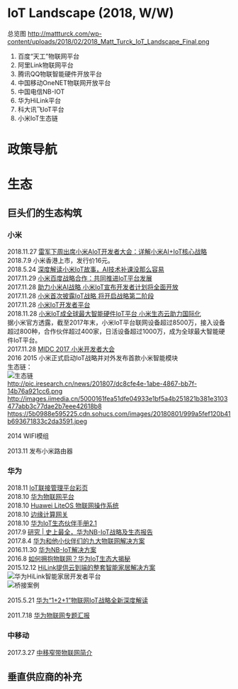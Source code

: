 
# IoT Landscape (2018, W/W)
总览图 http://mattturck.com/wp-content/uploads/2018/02/2018_Matt_Turck_IoT_Landscape_Final.png <br>



1. 百度“天工”物联网平台
2. 阿里Link物联网平台
3. 腾讯QQ物联智能硬件开放平台
4. 中国移动OneNET物联网开放平台
5. 中国电信NB-IOT
6. 华为HiLink平台
7. 科大讯飞IoT平台
8. 小米IoT生态链


# 政策导航

# 生态
## 巨头们的生态构筑

### 小米
2018.11.27 [雷军下周出席小米AIoT开发者大会：详解小米AI+IoT核心战略](https://baijiahao.baidu.com/s?id=1617890007839408934&wfr=spider&for=pc)<br>
2018.7.9 小米香港上市，发行价16元。<br>
2018.5.24  [深度解读小米IoT故事，AI技术补课没那么容易](https://baijiahao.baidu.com/s?id=1601333482414872878&wfr=spider&for=pc)<br>
2017.11.29 [小米百度战略合作：共同推进IoT平台发展](http://www.techweb.com.cn/digitallife/2017-11-29/2612127.shtml)<br>
2017.11.28 [助力小米AI战略 小米IoT宣布开发者计划将全面开放](http://www.ccidnet.com/2017/1201/10338774.shtml)<br>
2017.11.28 [小米首次披露IoT战略 将开启战略第二阶段](https://baijiahao.baidu.com/s?id=1585294094270129962&wfr=spider&for=pc)<br>
2017.11.28 [小米IoT开发者平台](https://iot.mi.com/ )<br>
2018.11.28 [小米IoT成全球最大智能硬件IoT平台 小米生态云助力国际化](https://news.znds.com/article/28013.html)<br>
据小米官方透露，截至2017年末，小米IoT平台联网设备超过8500万，接入设备超过800种，合作伙伴超过400家，日活设备超过1000万，成为全球最大智能硬件IoT平台。<br>
2017.11.28 [MIDC 2017 小米开发者大会](http://special.ccidnet.com/171124/)<br>
2016
2015 小米正式启动IoT战略并对外发布首款小米智能模块 <br>
生态链：<br>
![生态链](https://timgsa.baidu.com/timg?image&quality=80&size=b9999_10000&sec=1543298942366&di=f68773b34d0bdeea51efb48806e4ebc3&imgtype=0&src=http%3A%2F%2Fimg.mp.itc.cn%2Fupload%2F20170206%2F81d96243e9f4487b95551b5574fa2ac5_th.jpeg)<br>
http://pic.iresearch.cn/news/201807/dc8cfe4e-1abe-4867-bb7f-14b76a921cc6.png <br>
http://images.iimedia.cn/5000161fea51dfe04933e1bf5a4b251821b381e3103477abb3c77dae2b7eee42618b8 <br>
https://5b0988e595225.cdn.sohucs.com/images/20180801/999a5fef120b41b693671833c2da3591.jpeg <br>

2014 WIFI模组 <br>

2013.11 发布小米路由器 <br>

### 华为

2018.11 [IoT联接管理平台彩页](https://e.huawei.com/cn/material/onLineView?MaterialID=8d922d32711144399be5fcda3d64b3a3)<br>
2018.10 [华为物联网平台 ](https://developer.huawei.com/ict/cn/site-oceanconnect-next)<br>
2018.10 [Huawei LiteOS 物联网操作系统](https://developer.huawei.com/ict/cn/site-iot-liteos)<br>
2018.10 [边缘计算网关](https://developer.huawei.com/ict/cn/site-iot-ec-iot)<br>
2018.10 [华为IoT生态伙伴手册2.1 ](http://carrier.huawei.com/zh/trends-and-insights/iot/iot-ecosystem-partners)<br>
2017.9 [研究 | 史上最全，华为NB-IoT战略及生态报告](http://www.sohu.com/a/191896909_810044)<br>
2017.8.4 [华为和他小伙伴们的九大物联网解决方案](https://xueqiu.com/2596166299/90051597)<br>
2016.11.30 [华为NB-IoT解决方案](https://wenku.baidu.com/view/d6630e1e6fdb6f1aff00bed5b9f3f90f76c64d0c.html)<br>
2016.8 [如何拥抱物联网？华为IoT生态大揭秘](http://blog.sina.com.cn/s/blog_be62e9a90102wili.html)<br>
2015.12.12 [HiLink提供云到端的整套智能家居解决方案](http://iot.hilink.huawei.com/#/)<br>
![华为HiLink智能家居开发者平台](http://iot.hilink.huawei.com/static/img/doc/1_1.png)<br>
![桥接案例](http://iot.hilink.huawei.com/static/img/doc/12_1.png)<br>

2015.5.21 [华为“1+2+1”物联网IoT战略全新深度解读](http://www.yopai.com/show-2-158796-1.html)<br>

2011.7.18 [华为物联网专题汇报](https://wenku.baidu.com/view/8077f34169eae009581bec87.html?sxts=1543280314482)<br>

### 中移动
2017.3.27 [中移窄带物联网简介](https://wenku.baidu.com/view/d6630e1e6fdb6f1aff00bed5b9f3f90f76c64d0c.html)<br>

## 垂直供应商的补充

